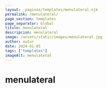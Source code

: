 ```yaml
---
layout: _paginas/templates/menulateral.njk
permalink: /menulateral/
page_section: templates
page_separator: Global
titulo: menulateral
descripcion: menulateral
image: /assets/static/images/menulateral.jpg
author: autor
date: 2024-01-05
tags: ["templates"]
imageAlt: menulateral
---
```


# menulateral
